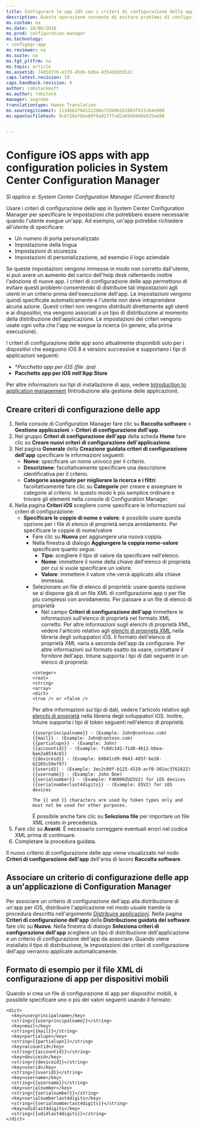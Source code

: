 ```yaml
---
title: Configurare le app iOS con i criteri di configurazione delle app | System Center Configuration Manager
description: Questa operazione consente di evitare problemi di configurazione sui dispositivi che eseguono iOS 8 o versione successiva distribuendo i criteri di configurazione delle app agli utenti prima che gli utenti eseguano le app.
ms.custom: na
ms.date: 10/06/2016
ms.prod: configuration-manager
ms.technology:
- configmgr-app
ms.reviewer: na
ms.suite: na
ms.tgt_pltfrm: na
ms.topic: article
ms.assetid: 74d5d776-e37d-45de-bdba-43541b03d12c
caps.latest.revision: 10
caps.handback.revision: 0
author: robstackmsft
ms.author: robstack
manager: angrobe
translationtype: Human Translation
ms.sourcegitcommit: 1134bb2f04152288e72d40b1b1083f415cb4e900
ms.openlocfilehash: 9cbf28afbbe69f9a027ffad2a699b9d6b625e690


---
```

# <a name="configure-ios-apps-with-app-configuration-policies-in-system-center-configuration-manager"></a>Configure iOS apps with app configuration policies in System Center Configuration Manager

*Si applica a: System Center Configuration Manager (Current Branch)*


Usare i criteri di configurazione delle app in System Center Configuration Manager per specificare le impostazioni che potrebbero essere necessarie quando l'utente esegue un'app. Ad esempio, un'app potrebbe richiedere all'utente di specificare:
- Un numero di porta personalizzato
- Impostazione della lingua
- Impostazioni di sicurezza
- Impostazioni di personalizzazione, ad esempio il logo aziendale

Se queste impostazioni vengono immesse in modo non corretto dall'utente, si può avere un aumento del carico dell'help desk rallentando inoltre l'adozione di nuove app.
I criteri di configurazione delle app permettono di evitare questi problemi consentendo di distribuire tali impostazioni agli utenti in un criterio prima dell'esecuzione dell'app. Le impostazioni vengono quindi specificate automaticamente e l'utente non deve intraprendere alcuna azione.
Questi criteri non vengono distribuiti direttamente agli utenti e ai dispositivi, ma vengono associati a un tipo di distribuzione al momento della distribuzione dell'applicazione. Le impostazioni dei criteri vengono usate ogni volta che l'app ne esegue la ricerca (in genere, alla prima esecuzione).

I criteri di configurazione delle app sono attualmente disponibili solo per i dispositivi che eseguono iOS 8 e versioni successive e supportano i tipi di applicazioni seguenti:

- **Pacchetto app per iOS (file *.ipa)**
- **Pacchetto app per iOS nell'App Store**

Per altre informazioni sui tipi di installazione di app, vedere [Introduction to application management](/sccm/apps/understand/introduction-to-application-management) (Introduzione alla gestione delle applicazioni).

## <a name="create-an-app-configuration-policy"></a>Creare criteri di configurazione delle app

1. Nella console di Configuration Manager fare clic su **Raccolta software** > **Gestione applicazioni** > **Criteri di configurazione dell'app**.
3. Nel gruppo **Criteri di configurazione dell'app** della scheda **Home** fare clic su **Creare nuovi criteri di configurazione dell'applicazione**.
4. Nel pagina **Generale** della **Creazione guidata criteri di configurazione dell'app** specificare le informazioni seguenti:
    - **Nome**: specificare un nome univoco per il criterio.
    - **Descrizione**: facoltativamente specificare una descrizione identificativa per il criterio.
    - **Categorie assegnate per migliorare la ricerca e i filtri**: facoltativamente fare clic su **Categorie** per creare e assegnare le categorie al criterio. In questo modo è più semplice ordinare e trovare gli elementi nella console di Configuration Manager.
5. Nella pagina **Criteri iOS** scegliere come specificare le informazioni sui criteri di configurazione:
    - **Specificare le coppie di nome e valore**: è possibile usare questa opzione per i file di elenco di proprietà senza annidamento.
    Per specificare le coppie di nome/valore
        - Fare clic su **Nuova** per aggiungere una nuova coppia.
        - Nella finestra di dialogo **Aggiungere la coppia nome-valore** specificare quanto segue:
            - **Tipo**: scegliere il tipo di valore da specificare nell'elenco.
            - **Nome**: immettere il nome della chiave dell'elenco di proprietà per cui si vuole specificare un valore.
            - **Valore**: immettere il valore che verrà applicato alla chiave immessa.
        - Selezionare un file di elenco di proprietà: usare questa opzione se si dispone già di un file XML di configurazione app o per file più complessi con annidamento.
        Per passare a un file di elenco di proprietà
            - Nel campo **Criteri di configurazione dell'app** immettere le informazioni sull'elenco di proprietà nel formato XML corretto.
            Per altre informazioni sugli elenchi di proprietà XML, vedere l'articolo relativo agli [elenchi di proprietà XML](https://developer.apple.com/library/ios/documentation/Cocoa/Conceptual/PropertyLists/UnderstandXMLPlist/UnderstandXMLPlist.html) nella libreria degli sviluppatori iOS.
            Il formato dell'elenco di proprietà XML varia a seconda dell'app da configurare. Per altre informazioni sul formato esatto da usare, contattare il fornitore dell'app.
            Intune supporta i tipi di dati seguenti in un elenco di proprietà:
            ```
            <integer>
            <real>
            <string>
            <array>
            <dict>
            <true /> or <false />
            ```
            Per altre informazioni sui tipi di dati, vedere l'articolo relativo agli [elenchi di proprietà](https://developer.apple.com/library/content/documentation/Cocoa/Conceptual/PropertyLists/AboutPropertyLists/AboutPropertyLists.html) nella libreria degli sviluppatori iOS.
            Inoltre, Intune supporta i tipi di token seguenti nell'elenco di proprietà:
            ```
            {{userprincipalname}} - (Example: John@contoso.com)
            {{mail}} - (Example: John@contoso.com)
            {{partialupn}} - (Example: John)
            {{accountid}} - (Example: fc0dc142-71d8-4b12-bbea-bae2a8514c81)
            {{deviceid}} - (Example: b9841cd9-9843-405f-be28-b2265c59ef97)
            {{userid}} - (Example: 3ec2c00f-b125-4519-acf0-302ac3761822)
            {{username}} - (Example: John Doe)
            {{serialnumber}} - (Example: F4KN99ZUG5V2) for iOS devices
            {{serialnumberlast4digits}} - (Example: G5V2) for iOS devices

            The {{ and }} characters are used by token types only and must not be used for other purposes.
            ```
            È possibile anche fare clic su **Seleziona file** per importare un file XML creato in precedenza.
6. Fare clic su **Avanti**. È necessario correggere eventuali errori nel codice XML prima di continuare.
6. Completare la procedura guidata.

Il nuovo criterio di configurazione delle app viene visualizzato nel nodo **Criteri di configurazione dell'app** dell'area di lavoro **Raccolta software**.

## <a name="associate-an-app-configuration-policy-with-a-configuration-manager-application"></a>Associare un criterio di configurazione delle app a un'applicazione di Configuration Manager

Per associare un criterio di configurazione dell'app alla distribuzione di un'app per iOS, distribuire l'applicazione nel modo usuale tramite la procedura descritta nell'argomento [Distribuire applicazioni](/sccm/apps/deploy-use/deploy-applications).
Nella pagina **Criteri di configurazione dell'app** della **Distribuzione guidata del software** fare clic su **Nuovo**. Nella finestra di dialogo **Seleziona criteri di configurazione dell'app** scegliere un tipo di distribuzione dell'applicazione e un criterio di configurazione dell'app da associare.
Quando viene installato il tipo di distribuzione, le impostazioni dei criteri di configurazione dell'app verranno applicate automaticamente.

## <a name="example-format-for-the-mobile-app-configuration-xml-file"></a>Formato di esempio per il file XML di configurazione di app per dispositivi mobili

Quando si crea un file di configurazione di app per dispositivi mobili, è possibile specificare uno o più dei valori seguenti usando il formato:

```
<dict>
  <key>userprincipalname</key>
  <string>{{userprincipalname}}</string>
  <key>mail</key>
  <string>{{mail}}</string>
  <key>partialupn</key>
  <string>{{partialupn}}</string>
  <key>accountid</key>
  <string>{{accountid}}</string>
  <key>deviceid</key>
  <string>{{deviceid}}</string>
  <key>userid</key>
  <string>{{userid}}</string>
  <key>username</key>
  <string>{{username}}</string>
  <key>serialnumber</key>
  <string>{{serialnumber}}</string>
  <key>serialnumberlast4digits</key>
  <string>{{serialnumberlast4digits}}</string>
  <key>udidlast4digits</key>
  <string>{{udidlast4digits}}</string>
</dict>
```



<!--HONumber=Nov16_HO1-->


